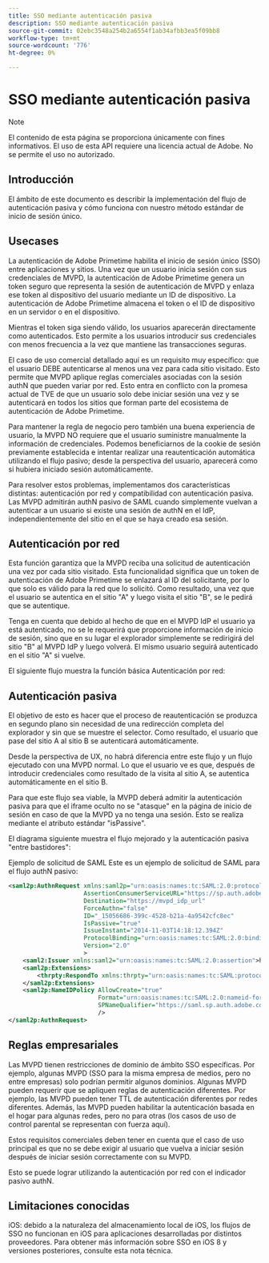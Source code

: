 ```yaml
---
title: SSO mediante autenticación pasiva
description: SSO mediante autenticación pasiva
source-git-commit: 02ebc3548a254b2a6554f1ab34afbb3ea5f09bb8
workflow-type: tm+mt
source-wordcount: '776'
ht-degree: 0%

---
```


# SSO mediante autenticación pasiva

>[!NOTE]
>
>El contenido de esta página se proporciona únicamente con fines informativos. El uso de esta API requiere una licencia actual de Adobe. No se permite el uso no autorizado.


## Introducción

El ámbito de este documento es describir la implementación del flujo de autenticación pasiva y cómo funciona con nuestro método estándar de inicio de sesión único.

## Usecases

La autenticación de Adobe Primetime habilita el inicio de sesión único (SSO) entre aplicaciones y sitios. Una vez que un usuario inicia sesión con sus credenciales de MVPD, la autenticación de Adobe Primetime genera un token seguro que representa la sesión de autenticación de MVPD y enlaza ese token al dispositivo del usuario mediante un ID de dispositivo. La autenticación de Adobe Primetime almacena el token o el ID de dispositivo en un servidor o en el dispositivo.

Mientras el token siga siendo válido, los usuarios aparecerán directamente como autenticados. Esto permite a los usuarios introducir sus credenciales con menos frecuencia a la vez que mantiene las transacciones seguras.



El caso de uso comercial detallado aquí es un requisito muy específico: que el usuario DEBE autenticarse al menos una vez para cada sitio visitado. Esto permite que MVPD aplique reglas comerciales asociadas con la sesión authN que pueden variar por red. Esto entra en conflicto con la promesa actual de TVE de que un usuario solo debe iniciar sesión una vez y se autenticará en todos los sitios que forman parte del ecosistema de autenticación de Adobe Primetime.



Para mantener la regla de negocio pero también una buena experiencia de usuario, la MVPD NO requiere que el usuario suministre manualmente la información de credenciales. Podemos beneficiarnos de la cookie de sesión previamente establecida e intentar realizar una reautenticación automática utilizando el flujo pasivo; desde la perspectiva del usuario, aparecerá como si hubiera iniciado sesión automáticamente.



Para resolver estos problemas, implementamos dos características distintas: autenticación por red y compatibilidad con autenticación pasiva. Las MVPD admitirán authN pasivo de SAML cuando simplemente vuelvan a autenticar a un usuario si existe una sesión de authN en el IdP, independientemente del sitio en el que se haya creado esa sesión.



## Autenticación por red

Esta función garantiza que la MVPD reciba una solicitud de autenticación una vez por cada sitio visitado. Esta funcionalidad significa que un token de autenticación de Adobe Primetime se enlazará al ID del solicitante, por lo que solo es válido para la red que lo solicitó. Como resultado, una vez que el usuario se autentica en el sitio &quot;A&quot; y luego visita el sitio &quot;B&quot;, se le pedirá que se autentique.



Tenga en cuenta que debido al hecho de que en el MVPD IdP el usuario ya está autenticado, no se le requerirá que proporcione información de inicio de sesión, sino que en su lugar el explorador simplemente se redirigirá del sitio &quot;B&quot; al MVPD IdP y luego volverá. El mismo usuario seguirá autenticado en el sitio &quot;A&quot; si vuelve.



El siguiente flujo muestra la función básica Autenticación por red:





## Autenticación pasiva

El objetivo de esto es hacer que el proceso de reautenticación se produzca en segundo plano sin necesidad de una redirección completa del explorador y sin que se muestre el selector. Como resultado, el usuario que pase del sitio A al sitio B se autenticará automáticamente.



Desde la perspectiva de UX, no habrá diferencia entre este flujo y un flujo ejecutado con una MVPD normal. Lo que el usuario ve es que, después de introducir credenciales como resultado de la visita al sitio A, se autentica automáticamente en el sitio B.



Para que este flujo sea viable, la MVPD deberá admitir la autenticación pasiva para que el iframe oculto no se &quot;atasque&quot; en la página de inicio de sesión en caso de que la MVPD ya no tenga una sesión. Esto se realiza mediante el atributo estándar &quot;isPassive&quot;.



El diagrama siguiente muestra el flujo mejorado y la autenticación pasiva &quot;entre bastidores&quot;:





Ejemplo de solicitud de SAML Este es un ejemplo de solicitud de SAML para el flujo authN pasivo:


```xml
<saml2p:AuthnRequest xmlns:saml2p="urn:oasis:names:tc:SAML:2.0:protocol"
                     AssertionConsumerServiceURL="https://sp.auth.adobe.com/sp/saml/SAMLAssertionConsumer"
                     Destination="https://mvpd_idp_url"
                     ForceAuthn="false"
                     ID="_15056686-399c-4528-b21a-4a9542cfc8ec"
                     IsPassive="true"
                     IssueInstant="2014-11-03T14:18:12.394Z"
                     ProtocolBinding="urn:oasis:names:tc:SAML:2.0:bindings:HTTP-POST"
                     Version="2.0"
                     >
    <saml2:Issuer xmlns:saml2="urn:oasis:names:tc:SAML:2.0:assertion">https://saml.sp.auth.adobe.com </saml2:Issuer>
    <saml2p:Extensions>
        <thrpty:RespondTo xmlns:thrpty="urn:oasis:names:tc:SAML:protocol:ext:third-party">https://saml.sp.auth.adobe.com</thrpty:RespondTo>
    </saml2p:Extensions>
    <saml2p:NameIDPolicy AllowCreate="true"
                         Format="urn:oasis:names:tc:SAML:2.0:nameid-format:transient"
                         SPNameQualifier="https://saml.sp.auth.adobe.com"
                         />
</saml2p:AuthnRequest>
```

## Reglas empresariales

Las MVPD tienen restricciones de dominio de ámbito SSO específicas. Por ejemplo, algunas MVPD (SSO para la misma empresa de medios, pero no entre empresas) solo podrían permitir algunos dominios.
Algunas MVPD pueden requerir que se apliquen reglas de autenticación diferentes. Por ejemplo, las MVPD pueden tener TTL de autenticación diferentes por redes diferentes. Además, las MVPD pueden habilitar la autenticación basada en el hogar para algunas redes, pero no para otras (los casos de uso de control parental se representan con fuerza aquí).


Estos requisitos comerciales deben tener en cuenta que el caso de uso principal es que no se debe exigir al usuario que vuelva a iniciar sesión después de iniciar sesión correctamente con su MVPD.

Esto se puede lograr utilizando la autenticación por red con el indicador pasivo authN.



## Limitaciones conocidas

iOS: debido a la naturaleza del almacenamiento local de iOS, los flujos de SSO no funcionan en iOS para aplicaciones desarrolladas por distintos proveedores. Para obtener más información sobre SSO en iOS 8 y versiones posteriores, consulte esta nota técnica.


<!--
>[!RELATEDINFORMATION]
>* Single Sign-On on iOS
>* SSO on iOS when using the Primetime authentication Access Enabler
-->
